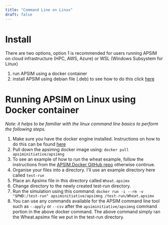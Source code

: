 ```yaml
---
title: "Command Line on Linux"
draft: false
---
```



# Install

There are two options, option 1 is recommended for users running APSIM on cloud infrastructure (HPC, AWS, Azure) or WSL (Windows Subsystem for Linux)

1. run APSIM using a docker container
2. install APSIM using debian file (.deb) to see how to do this click [here](../../../install/linux/)

# Running APSIM on Linux using Docker container

<em>Note: it helps to be familiar with the linux command line basics to perform the following steps.</em>

1. Make sure you have the docker engine installed. Instructions on how to do this can be found <a href="https://docs.docker.com/engine/install/ubuntu/#install-using-the-repository">here</a>
2. Pull down the apsimng docker image using: `docker pull apsiminitiative/apsimng`
3. To see an example of how to run the wheat example, follow the instructions from the <a href="https://github.com/APSIMInitiative/APSIM.Docker" target="_blank">APSIM.Docker GitHub repo</a> otherwise continue.
4. Organise your files into a directory. I'll use an example directory here called `test-run`
5. Place an Apsimx file in this directory called `Wheat.apsimx`
6. Change directory to the newly created test-run directory.
7. Run the simulation using this command:  `docker run -i --rm -v "$PWD:/test-run" apsiminitiative/apsimng /test-run/Wheat.apsimx`
8. You can use any commands available for the APSIM command line tool such as `--apply` or `--csv` after the `apsiminitiative/apsimng` command portion in the above docker command. The above command simply ran the Wheat.apsimx file we put in the test-run directory.
